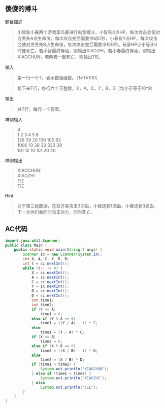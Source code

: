 ## 傻傻的搏斗

题目描述

>小智和小春两个游戏菜鸟要进行电竞搏斗，小智有X点HP，每次攻击会使对方丢失A点生命值，每次攻击完后需要冷却C秒，小春有Y点HP，每次攻击会使对方丢失B点生命值，每次攻击完后需要冷却D秒。玩家HP小于等于0时便死亡，若小智最终存活，则输出XIAOZHI，若小春最终存活，则输出XIAOCHUN，若两者一起死亡，则输出TIE。

输入

>第一行一个T，表示数据组数。（1≤T≤100）
>
>接下来T行，每行六个正整数，X，A，C，Y，B，D（均小于等于10^9）

输出

>共T行，每行一个答案。

样例输入


>4  
>1 2 3 4 5 6  
>128 39 20 109 100 92  
>1000 10 39 33 333 39  
>101 10 10 101 20 20

样例输出


>XIAOCHUN  
>XIAOZHI  
>TIE  
>TIE


Hint


>对于第三组数据，在双方各攻击3次后，小智还剩1滴血，小春还剩3滴血，下一次他们会同时攻击对方，同时死亡。

## AC代码


```java
import java.util.Scanner;
public class Main {
    public static void main(String[] args) {
        Scanner sc = new Scanner(System.in);
        int X, A, C, Y, B, D;
        int t = sc.nextInt();
        while (t-- != 0) {
            X = sc.nextInt();
            A = sc.nextInt();
            C = sc.nextInt();
            Y = sc.nextInt();
            B = sc.nextInt();
            D = sc.nextInt();
            int time1;
            int time2;
            if (Y <= A)
                time1 = 0;
            else if (Y % A == 0)
                time1 = ((Y / A) - 1) * C;
            else
                time1 = (Y / A) * C;
            if (X <= B)
                time2 = 0;
            else if (X % B == 0)
                time2 = ((X / B) - 1) * D;
            else
                time2 = (X / B) * D;
            if (time1 > time2) {
                System.out.println("XIAOCHUN");
            } else if (time1 < time2) {
                System.out.println("XIAOZHI");
            } else
                System.out.println("TIE");
        }
    }
}
```